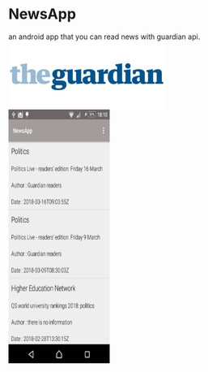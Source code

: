# NewsApp
an android app that you can read news with guardian api.<br>
<img src="https://raw.githubusercontent.com/haliltprkk/NewsApp/master/images/guardian.png" align="left"><br>

<img src="https://raw.githubusercontent.com/haliltprkk/NewsApp/master/images/newsApp.png" width="200" height="500">


